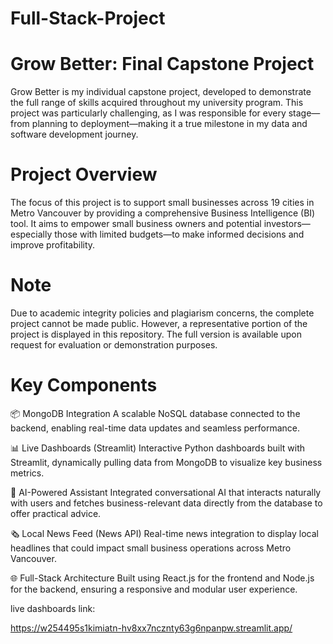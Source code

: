 # Full-Stack-Project

# Grow Better: Final Capstone Project
Grow Better is my individual capstone project, developed to demonstrate the full range of skills acquired throughout my university program. This project was particularly challenging, as I was responsible for every stage—from planning to deployment—making it a true milestone in my data and software development journey.

# Project Overview
The focus of this project is to support small businesses across 19 cities in Metro Vancouver by providing a comprehensive Business Intelligence (BI) tool. It aims to empower small business owners and potential investors—especially those with limited budgets—to make informed decisions and improve profitability.

# Note
Due to academic integrity policies and plagiarism concerns, the complete project cannot be made public. However, a representative portion of the project is displayed in this repository. The full version is available upon request for evaluation or demonstration purposes.

# Key Components
📦 MongoDB Integration
A scalable NoSQL database connected to the backend, enabling real-time data updates and seamless performance.

📊 Live Dashboards (Streamlit)
Interactive Python dashboards built with Streamlit, dynamically pulling data from MongoDB to visualize key business metrics.

🤖 AI-Powered Assistant
Integrated conversational AI that interacts naturally with users and fetches business-relevant data directly from the database to offer practical advice.

🗞️ Local News Feed (News API)
Real-time news integration to display local headlines that could impact small business operations across Metro Vancouver.

🌐 Full-Stack Architecture
Built using React.js for the frontend and Node.js for the backend, ensuring a responsive and modular user experience.

live dashboards link: 

https://w254495s1kimiatn-hv8xx7ncznty63g6npanpw.streamlit.app/


